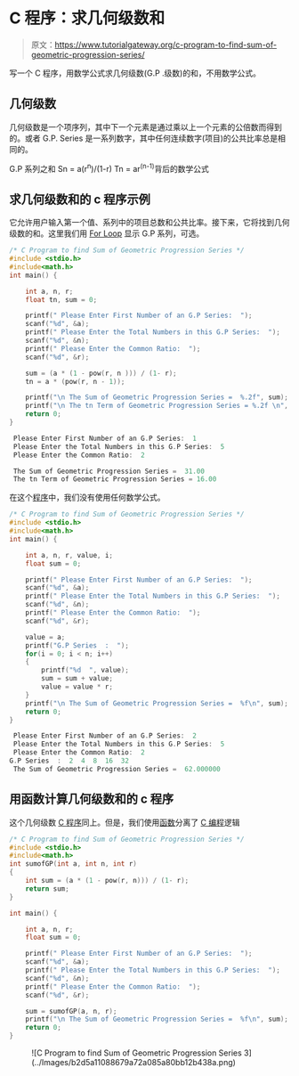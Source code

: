 # C 程序：求几何级数和

> 原文：<https://www.tutorialgateway.org/c-program-to-find-sum-of-geometric-progression-series/>

写一个 C 程序，用数学公式求几何级数(G.P .级数)的和，不用数学公式。

## 几何级数

几何级数是一个项序列，其中下一个元素是通过乘以上一个元素的公倍数而得到的。或者 G.P. Series 是一系列数字，其中任何连续数字(项目)的公共比率总是相同的。

G.P 系列之和
Sn = a(r<sup>n</sup>)/(1-r)
Tn = ar<sup>(n-1)</sup>背后的数学公式

## 求几何级数和的 c 程序示例

它允许用户输入第一个值、系列中的项目总数和公共比率。接下来，它将找到几何级数的和。这里我们用 [For Loop](https://www.tutorialgateway.org/for-loop-in-c-programming/) 显示 G.P 系列，可选。

```c
/* C Program to find Sum of Geometric Progression Series */
#include <stdio.h>
#include<math.h>
int main() {

    int a, n, r;
    float tn, sum = 0;

    printf(" Please Enter First Number of an G.P Series:  ");
    scanf("%d", &a);
    printf(" Please Enter the Total Numbers in this G.P Series:  ");
    scanf("%d", &n);
    printf(" Please Enter the Common Ratio:  ");
    scanf("%d", &r);

    sum = (a * (1 - pow(r, n ))) / (1- r);
    tn = a * (pow(r, n - 1));

    printf("\n The Sum of Geometric Progression Series =  %.2f", sum);
    printf("\n The tn Term of Geometric Progression Series = %.2f \n", tn);
    return 0;
}
```

```c
 Please Enter First Number of an G.P Series:  1
 Please Enter the Total Numbers in this G.P Series:  5
 Please Enter the Common Ratio:  2

 The Sum of Geometric Progression Series =  31.00
 The tn Term of Geometric Progression Series = 16.00 
```

在这个[程序](https://www.tutorialgateway.org/c-programming-examples/)中，我们没有使用任何数学公式。

```c
/* C Program to find Sum of Geometric Progression Series */
#include <stdio.h>
#include<math.h>
int main() {

    int a, n, r, value, i;
    float sum = 0;

    printf(" Please Enter First Number of an G.P Series:  ");
    scanf("%d", &a);
    printf(" Please Enter the Total Numbers in this G.P Series:  ");
    scanf("%d", &n);
    printf(" Please Enter the Common Ratio:  ");
    scanf("%d", &r);

    value = a;
    printf("G.P Series  :  ");
    for(i = 0; i < n; i++)
    {
        printf("%d  ", value);
        sum = sum + value;
        value = value * r;
    }
    printf("\n The Sum of Geometric Progression Series =  %f\n", sum);
    return 0;
}
```

```c
 Please Enter First Number of an G.P Series:  2
 Please Enter the Total Numbers in this G.P Series:  5
 Please Enter the Common Ratio:  2
G.P Series  :  2  4  8  16  32  
 The Sum of Geometric Progression Series =  62.000000
```

## 用函数计算几何级数和的 c 程序

这个几何级数 [C 程序](https://www.tutorialgateway.org/c-programming-examples/)同上。但是，我们使用[函数](https://www.tutorialgateway.org/functions-in-c/)分离了 [C 编程](https://www.tutorialgateway.org/c-programming/)逻辑

```c
/* C Program to find Sum of Geometric Progression Series */
#include <stdio.h>
#include<math.h>
int sumofGP(int a, int n, int r)
{
    int sum = (a * (1 - pow(r, n))) / (1- r);
    return sum;
}

int main() {

    int a, n, r;
    float sum = 0;

    printf(" Please Enter First Number of an G.P Series:  ");
    scanf("%d", &a);
    printf(" Please Enter the Total Numbers in this G.P Series:  ");
    scanf("%d", &n);
    printf(" Please Enter the Common Ratio:  ");
    scanf("%d", &r);

    sum = sumofGP(a, n, r);
    printf("\n The Sum of Geometric Progression Series =  %f\n", sum);
    return 0;
}
```

<figure class="wp-block-image">![C Program to find Sum of Geometric Progression Series 3](../Images/b2d5a11088679a72a085a80bb12b438a.png)</figure>